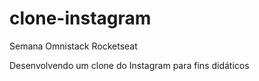 # clone-instagram

Semana Omnistack Rocketseat 

Desenvolvendo um clone do Instagram para fins didáticos
